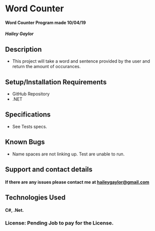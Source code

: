 # Word Counter   

#### Word Counter Program made 10/04/19

##### Hailey Gaylor

## Description

* This project will take a word and sentence provided by the user and return the amount of occurances.

## Setup/Installation Requirements

* GitHub Repository
* .NET

## Specifications


* See Tests specs.


## Known Bugs

* Name spaces are not linking up. Test are unable to run.

## Support and contact details

#### If there are any issues please contact me at haileygaylor@gmail.com
## Technologies Used

#### C#, .Net.

### License: Pending Job to pay for the License.